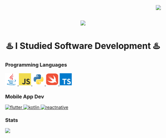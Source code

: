 <img align="right" src="https://visitor-badge.laobi.icu/badge?page_id=alfarissm.alfarissm" />
<h1 align="center">
    <img src="https://readme-typing-svg.herokuapp.com/?font=Righteous&size=35&center=true&vCenter=true&width=500&height=70&duration=4000&lines=Yo!+🙌;+I'm+AlFaris!;" />
</h1>
<h1 align="center"> ♨️ I Studied Software Development ♨️ </h1>
<!--   <a href="email:muhamadalfariz2211@gmail.com">
    <img src="https://img.shields.io/badge/Gmail-333333?style=for-the-badge&logo=gmail&logoColor=red" />
  </a>
  <a href="https:" target="_blank">
    <img src="https://img.shields.io/badge/LinkedIn-0077B5?style=for-the-badge&logo=linkedin&logoColor=white" target="_blank" />
  </a>
  <a href="https://alfarissm.github.io" target="_blank">
     <img src="https://img.shields.io/badge/Portfolio-FF5722?style=for-the-badge&logo=todoist&logoColor=white" target="_blank" /> 
  </a> -->
<h3 align="left">Programming Languages</h3>
<p align="left"> <a href="https://www.java.com" target="_blank" rel="noreferrer"> <img src="https://raw.githubusercontent.com/devicons/devicon/master/icons/java/java-original.svg" alt="java" width="40" height="40"/> </a> <a href="https://developer.mozilla.org/en-US/docs/Web/JavaScript" target="_blank" rel="noreferrer"> <img src="https://raw.githubusercontent.com/devicons/devicon/master/icons/javascript/javascript-original.svg" alt="javascript" width="40" height="40"/> </a> <a href="https://www.python.org" target="_blank" rel="noreferrer"> <img src="https://raw.githubusercontent.com/devicons/devicon/master/icons/python/python-original.svg" alt="python" width="40" height="40"/> </a> <a href="https://developer.apple.com/swift/" target="_blank" rel="noreferrer"> <img src="https://raw.githubusercontent.com/devicons/devicon/master/icons/swift/swift-original.svg" alt="swift" width="40" height="40"/> </a> <a href="https://www.typescriptlang.org/" target="_blank" rel="noreferrer"> <img src="https://raw.githubusercontent.com/devicons/devicon/master/icons/typescript/typescript-original.svg" alt="typescript" width="40" height="40"/> </a> </p>
<h3 align="left">Mobile App Dev</h3>
<p align="left"> <a href="https://flutter.dev" target="_blank" rel="noreferrer"> <img src="https://www.vectorlogo.zone/logos/flutterio/flutterio-icon.svg" alt="flutter" width="40" height="40"/> </a> <a href="https://kotlinlang.org" target="_blank" rel="noreferrer"> <img src="https://www.vectorlogo.zone/logos/kotlinlang/kotlinlang-icon.svg" alt="kotlin" width="40" height="40"/> </a> <a href="https://reactnative.dev/" target="_blank" rel="noreferrer"> <img src="https://reactnative.dev/img/header_logo.svg" alt="reactnative" width="40" height="40"/> </a> </p>
<h3 align="cleft">Stats</h3>
<div align=center>
<!--   <img width=390 src="https://streak-stats.demolab.com?user=alfarissm&theme=tokyonight&mode=weekly)](https://git.io/streak-stats"/>
    <br/> -->
<!--   <img width=390 align = "left" src="https://github-readme-mwendwa.vercel.app/api/top-langs/?username=alfarissm&layout=compact&count_private=true&theme=tokyonight"/> -->
  <img width 390 align= "left" src="https://streak-stats.demolab.com/?user=alfarissm&count_private=true&theme=tokyonight"/>
  <br/>
<!--   <img width=390 src="https://github-readme-stats.vercel.app/api?username=alfarissm&show_icons=true&count_private=true&show_icons=true&theme=tokyonight&rank_icon=github&border_radius=10" alt="readme stats" />
  <br/> -->
<!--   <img width=390 align="center" src="https://github-readme-stats.vercel.app/api/top-langs/?username=alfarissm&show_progress=true&theme=react" />
</div> -->







